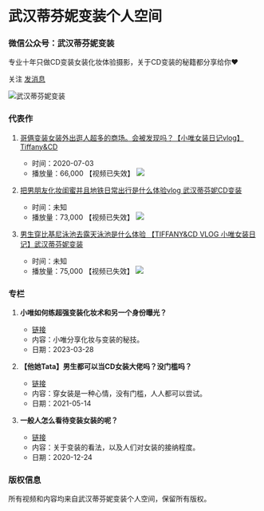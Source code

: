 # 武汉蒂芬妮变装个人空间

### 微信公众号：武汉蒂芬妮变装
专业十年只做CD变装女装化妆体验摄影，关于CD变装的秘籍都分享给你❤

关注 [发消息](//message.bilibili.com/#whisper/mid503128464)

![武汉蒂芬妮变装](//i0.hdslb.com/bfs/face/8ab2be2ad8a7f06ce22fa3efb1a2e2dcb98db993.jpg@240w_240h_1c_1s_!web-avatar-space-header.avif)

### 代表作

1. [哥俩变装女装外出逛人超多的商场。会被发现吗？【小唯女装日记vlog】Tiffany&CD](//www.bilibili.com/video/BV1Ft4y1R7ip/)
   - 时间：2020-07-03
   - 播放量：66,000 【视频已失效】
   ![](//i0.hdslb.com/bfs/archive/453be95bb0359620b8ceb15f98b066b6f1c448ea.jpg@440w_276h_1c_!web-space-index-topvideo.webp)

2. [把男朋友化妆闺蜜并且地铁日常出行是什么体验vlog 武汉蒂芬妮CD变装](//www.bilibili.com/video/BV1BG411H7an/)
   - 时间：未知
   - 播放量：73,000 【视频已失效】
   ![](//i0.hdslb.com/bfs/archive/238c6552c3e215540334255b4ad91edd67691c1c.jpg@440w_276h_1c_!web-space-index-topvideo.webp)

3. [男生穿比基尼泳池去露天泳池是什么体验 【TIFFANY&CD VLOG 小唯女装日记】武汉蒂芬妮变装](//www.bilibili.com/video/BV19741187Vo/)
   - 时间：未知
   - 播放量：75,000 【视频已失效】
   ![](//i1.hdslb.com/bfs/archive/0919492d9b95844f09542f07a19c5c9c6ffa7c04.jpg@440w_276h_1c_!web-space-index-topvideo.webp)

### 专栏

1. **小唯如何练超强变装化妆术和另一个身份曝光？**
   - [链接](//www.bilibili.com/read/cv22702356)  
   - 内容：小唯分享化妆与变装的秘技。
   - 日期：2023-03-28

2. **【他她Tata】男生都可以当CD女装大佬吗？没门槛吗？**
   - [链接](//www.bilibili.com/read/cv11282481)  
   - 内容：穿女装是一种心情，没有门槛，人人都可以尝试。
   - 日期：2021-05-14

3. **一般人怎么看待变装女装的呢？**
   - [链接](//www.bilibili.com/read/cv8976314)  
   - 内容：关于变装的看法，以及人们对女装的接纳程度。
   - 日期：2020-12-24

### 版权信息
所有视频和内容均来自武汉蒂芬妮变装个人空间，保留所有版权。
<!-- tcd_original_link https://space.bilibili.com/503128464/ -->
